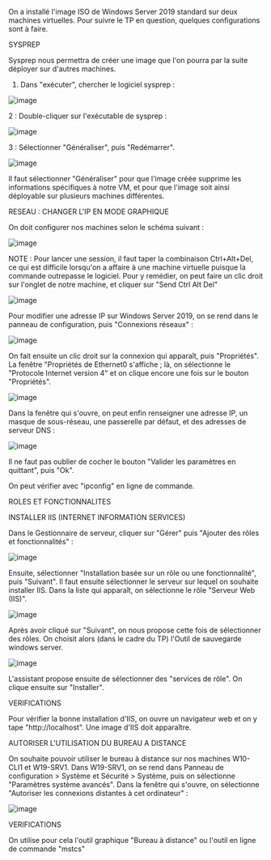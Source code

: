 On a installé l'image ISO de Windows Server 2019 standard sur deux machines virtuelles. 
Pour suivre le TP en question, quelques configurations sont à faire.

SYSPREP

Sysprep nous permettra de créer une image que l'on pourra par la suite déployer sur d'autres machines.

1. Dans "exécuter", chercher le logiciel sysprep : 

![image](https://user-images.githubusercontent.com/105868197/172115097-855171c5-2a6a-4a75-bed2-f05e71fb7bb4.png)


2 : Double-cliquer sur l'exécutable de sysprep : 

![image](https://user-images.githubusercontent.com/105868197/172115199-2c9cc697-58fd-473a-ac9b-3a88c031fa77.png)


3 : Sélectionner "Généraliser", puis "Redémarrer".

![image](https://user-images.githubusercontent.com/105868197/172115286-b77594d3-2e91-4f21-a059-d9442edc0285.png)


Il faut sélectionner "Généraliser" pour que l'image créée supprime les informations spécifiques à notre VM, et pour que l'image soit ainsi déployable sur plusieurs machines différentes.


RESEAU : CHANGER L'IP EN MODE GRAPHIQUE

On doit configurer nos machines selon le schéma suivant :

![image](https://user-images.githubusercontent.com/105868197/172117512-1176b379-84f6-4400-867b-ec322cb152ae.png)

NOTE : Pour lancer une session, il faut taper la combinaison Ctrl+Alt+Del, ce qui est difficile lorsqu'on a affaire à une machine virtuelle puisque la commande outrepasse le logiciel.
Pour y remédier, on peut faire un clic droit sur l'onglet de notre machine, et cliquer sur "Send Ctrl Alt Del"

![image](https://user-images.githubusercontent.com/105868197/172118122-25855d65-97f2-4a1b-9fa1-e6665be94bc9.png)

Pour modifier une adresse IP sur Windows Server 2019, on se rend dans le panneau de configuration, puis "Connexions réseaux" : 

![image](https://user-images.githubusercontent.com/105868197/172119366-19a13dfe-94a6-42c0-81d1-0a6c386ac9a8.png)

On fait ensuite un clic droit sur la connexion qui apparaît, puis "Propriétés". La fenêtre "Propriétés de Ethernet0 s'affiche ; là, on sélectionne le "Protocole Internet version 4" et on clique encore une fois sur le bouton "Propriétés".

![image](https://user-images.githubusercontent.com/105868197/172119820-f02ba91e-1890-4165-a513-d9b614a9c108.png)


Dans la fenêtre qui s'ouvre, on peut enfin renseigner une adresse IP, un masque de sous-réseau, une passerelle par défaut, et des adresses de serveur DNS :

![image](https://user-images.githubusercontent.com/105868197/172120850-07322b65-7def-44f4-bd33-987511f4e897.png)

Il ne faut pas oublier de cocher le bouton "Valider les paramètres en quittant", puis "Ok".

On peut vérifier avec "ipconfig" en ligne de commande.


ROLES ET FONCTIONNALITES

INSTALLER IIS (INTERNET INFORMATION SERVICES)

Dans le Gestionnaire de serveur, cliquer sur "Gérer" puis "Ajouter des rôles et fonctionnalités" : 

![image](https://user-images.githubusercontent.com/105868197/172123455-90ac43e0-ed33-47ff-97b1-2dad46df0c3a.png)

Ensuite, sélectionner "Installation basée sur un rôle ou une fonctionnalité", puis "Suivant". Il faut ensuite sélectionner le serveur sur lequel on souhaite installer IIS. Dans la liste qui apparaît, on sélectionne le rôle "Serveur Web (IIS)".

![image](https://user-images.githubusercontent.com/105868197/172123968-220d4ba1-67f7-463c-8c08-e509719d05d4.png)

Après avoir cliqué sur "Suivant", on nous propose cette fois de sélectionner des rôles. On choisit alors (dans le cadre du TP) l'Outil de sauvegarde windows server.

![image](https://user-images.githubusercontent.com/105868197/172124324-63f8a9c0-a929-4277-9241-0a29af1f88e6.png)

L'assistant propose ensuite de sélectionner des "services de rôle". On clique ensuite sur "Installer".


VERIFICATIONS

Pour vérifier la bonne installation d'IIS, on ouvre un navigateur web et on y tape "http://localhost".
Une image d'IIS doit apparaître.

AUTORISER L'UTILISATION DU BUREAU A DISTANCE

On souhaite pouvoir utiliser le bureau à distance sur nos machines W10-CLI1 et W19-SRV1.
Dans W19-SRV1, on se rend dans Panneau de configuration > Système et Sécurité > Système, puis on sélectionne "Paramètres système avancés". 
Dans la fenêtre qui s'ouvre, on sélectionne "Autoriser les connexions distantes à cet ordinateur" : 

![image](https://user-images.githubusercontent.com/105868197/172127107-bf66bca7-dd72-4a72-a85a-c28514f05cf9.png)

VERIFICATIONS

On utilise pour cela l'outil graphique "Bureau à distance" ou l'outil en ligne de commande "mstcs"




